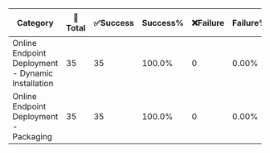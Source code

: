 Category|🚀Total|✅Success|Success%|❌Failure|Failure%|🚫Cancelled|⏳In_Progress|❗Not_Tested|
-------- | ----------- | ---- | ------- | ------- | ---------- | --------- | ------------------- | ----------|
Online Endpoint Deployment - Dynamic Installation | 35 | 35 | 100.0% | 0 | 0.00% | 0 | 0 | 0|
Online Endpoint Deployment - Packaging | 35 | 35 | 100.0% | 0 | 0.00% | 0 | 0 | 0 |
